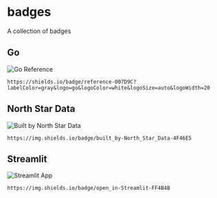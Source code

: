# badges

A collection of badges

## Go

![Go Reference](https://shields.io/badge/reference-007D9C?labelColor=gray&logo=go&logoColor=white&logoSize=auto&logoWidth=20)

```
https://shields.io/badge/reference-007D9C?labelColor=gray&logo=go&logoColor=white&logoSize=auto&logoWidth=20
```

## North Star Data

![Built by North Star Data](https://img.shields.io/badge/built_by-North_Star_Data-4F46E5)

```
https://img.shields.io/badge/built_by-North_Star_Data-4F46E5
```

## Streamlit

![Streamlit App](https://img.shields.io/badge/open_in-Streamlit-FF4B4B)

```
https://img.shields.io/badge/open_in-Streamlit-FF4B4B
```
